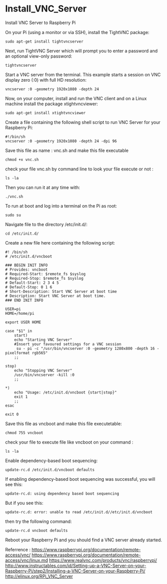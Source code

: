# Install_VNC_Server
Install VNC Server to Raspberry Pi

On your Pi (using a monitor or via SSH), install the TightVNC package:

    sudo apt-get install tightvncserver
  
Next, run TightVNC Server which will prompt you to enter a password and an optional view-only password:

    tightvncserver
  
Start a VNC server from the terminal. This example starts a session on VNC display zero (:0) with full HD resolution:

    vncserver :0 -geometry 1920x1080 -depth 24
  
Now, on your computer, install and run the VNC client and on a Linux machine install the package xtightvncviewer:

    sudo apt-get install xtightvncviewer
  
Create a file containing the following shell script to run VNC Server for your Raspberry Pi:

    #!/bin/sh
    vncserver :0 -geometry 1920x1080 -depth 24 -dpi 96
  
Save this file as name : vnc.sh and make this file executable

    chmod +x vnc.sh
  
check your file vnc.sh by command line to look your file execute or not :

    ls -la

Then you can run it at any time with:

    ./vnc.sh
  
To run at boot and log into a terminal on the Pi as root:

    sudo su
  
Navigate file to the directory /etc/init.d/:

    cd /etc/init.d/
  
Create a new file here containing the following script:

    #! /bin/sh
    # /etc/init.d/vncboot
    
    ### BEGIN INIT INFO
    # Provides: vncboot
    # Required-Start: $remote_fs $syslog
    # Required-Stop: $remote_fs $syslog
    # Default-Start: 2 3 4 5
    # Default-Stop: 0 1 6
    # Short-Description: Start VNC Server at boot time
    # Description: Start VNC Server at boot time.
    ### END INIT INFO
    
    USER=pi
    HOME=/home/pi
    
    export USER HOME
    
    case "$1" in
        start)
        echo "Starting VNC Server"
        #Insert your favoured settings for a VNC session
         su - pi -c "/usr/bin/vncserver :0 -geometry 1280x800 -depth 16 -pixelformat rgb565"
        ;;
   
    stop)
        echo "Stopping VNC Server"
        /usr/bin/vncserver -kill :0
        ;;
    
    *)
        echo "Usage: /etc/init.d/vncboot {start|stop}"
        exit 1
        ;;
    esac
    
    exit 0
  
Save this file as vncboot and make this file executetable:
  
    chmod 755 vncboot
  
check your file to execute file like vncboot on your command :
  
    ls -la
  
Enable dependency-based boot sequencing:

    update-rc.d /etc/init.d/vncboot defaults
  
If enabling dependency-based boot sequencing was successful, you will see this:

    update-rc.d: using dependency based boot sequencing
  
But if you see this:

    update-rc.d: error: unable to read /etc/init.d//etc/init.d/vncboot
  
then try the following command:

    update-rc.d vncboot defaults
  
Reboot your Raspberry Pi and you should find a VNC server already started.

Referrence : https://www.raspberrypi.org/documentation/remote-access/vnc/ https://www.raspberrypi.org/documentation/remote-access/vnc/linux.md
https://www.realvnc.com/products/vnc/raspberrypi/ http://www.instructables.com/id/Setting-up-a-VNC-Server-on-your-Raspberry-Pi/step2/Installing-a-VNC-Server-on-your-Raspberry-Pi/
http://elinux.org/RPi_VNC_Server
